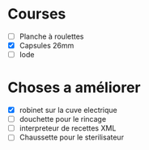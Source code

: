 # Courses

- [ ] Planche à roulettes
- [x] Capsules 26mm
- [ ] Iode

# Choses a améliorer

- [x] robinet sur la cuve electrique
- [ ] douchette pour le rincage
- [ ] interpreteur de recettes XML
- [ ] Chaussette pour le sterilisateur
